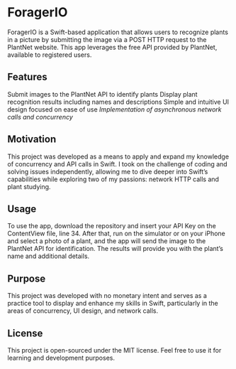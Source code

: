 <h1>ForagerIO</h1>
ForagerIO is a Swift-based application that allows users to recognize plants in a picture by submitting the image via a POST HTTP request to the PlantNet website. This app leverages the free API provided by PlantNet, available to registered users.

<h2>Features</h2>
Submit images to the PlantNet API to identify plants
Display plant recognition results including names and descriptions
Simple and intuitive UI design focused on ease of use
<i>Implementation of asynchronous network calls and concurrency</i>
<h2>Motivation</h2>
This project was developed as a means to apply and expand my knowledge of concurrency and API calls in Swift. I took on the challenge of coding and solving issues independently, allowing me to dive deeper into Swift’s capabilities while exploring two of my passions: network HTTP calls and plant studying.

<h2>Usage</h2>
To use the app, download the repository and insert your API Key on the ContentView file, line 34. After that, run on the simulator or on your iPhone and select a photo of a plant, and the app will send the image to the PlantNet API for identification. The results will provide you with the plant’s name and additional details.

<h2>Purpose</h2>
This project was developed with no monetary intent and serves as a practice tool to display and enhance my skills in Swift, particularly in the areas of concurrency, UI design, and network calls.

<h2>License</h2>
This project is open-sourced under the MIT license. Feel free to use it for learning and development purposes.
